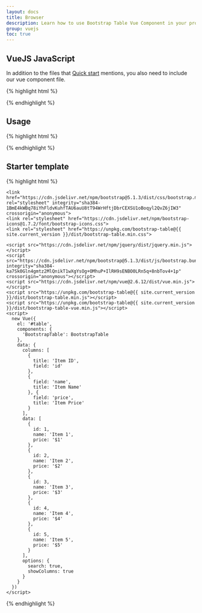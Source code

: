 ```yaml
---
layout: docs
title: Browser
description: Learn how to use Bootstrap Table Vue Component in your project using browser.
group: vuejs
toc: true
---
```


## VueJS JavaScript

In addition to the files that [Quick start](/docs/getting-started/introduction/#quick-start) mentions, you also need to include our vue component file.

{% highlight html %}
<script src="https://unpkg.com/bootstrap-table@{{ site.current_version }}/dist/bootstrap-table-vue.min.js"></script>
{% endhighlight %}

## Usage

{% highlight html %}
<div id="table">
  <bootstrap-table :columns="columns" :data="data" :options="options"></bootstrap-table>
</div>

<script>
  new Vue({
    el: '#table',
    components: {
      'BootstrapTable': BootstrapTable
    },
    data: {
      columns: [
        {
          title: 'Item ID',
          field: 'id'
        },
        {
          field: 'name',
          title: 'Item Name'
        }, {
          field: 'price',
          title: 'Item Price'
        }
      ],
      data: [
        {
          id: 1,
          name: 'Item 1',
          price: '$1'
        }
      ],
      options: {
        search: true,
        showColumns: true
      }
    }
  })
</script>
{% endhighlight %}

## Starter template

{% highlight html %}
<!doctype html>
<html lang="en">
  <head>
    <!-- Required meta tags -->
    <meta charset="utf-8">
    <meta name="viewport" content="width=device-width, initial-scale=1, shrink-to-fit=no">
    <title>Hello, Bootstrap Table!</title>

    <link href="https://cdn.jsdelivr.net/npm/bootstrap@5.1.3/dist/css/bootstrap.min.css" rel="stylesheet" integrity="sha384-1BmE4kWBq78iYhFldvKuhfTAU6auU8tT94WrHftjDbrCEXSU1oBoqyl2QvZ6jIW3" crossorigin="anonymous">
    <link rel="stylesheet" href="https://cdn.jsdelivr.net/npm/bootstrap-icons@1.7.2/font/bootstrap-icons.css">
    <link rel="stylesheet" href="https://unpkg.com/bootstrap-table@{{ site.current_version }}/dist/bootstrap-table.min.css">
  </head>
  <body>
    <div id="table">
      <bootstrap-table :columns="columns" :data="data" :options="options"></bootstrap-table>
    </div>

    <script src="https://cdn.jsdelivr.net/npm/jquery/dist/jquery.min.js"></script>
    <script src="https://cdn.jsdelivr.net/npm/bootstrap@5.1.3/dist/js/bootstrap.bundle.min.js" integrity="sha384-ka7Sk0Gln4gmtz2MlQnikT1wXgYsOg+OMhuP+IlRH9sENBO0LRn5q+8nbTov4+1p" crossorigin="anonymous"></script>
    <script src="https://cdn.jsdelivr.net/npm/vue@2.6.12/dist/vue.min.js"></script>
    <script src="https://unpkg.com/bootstrap-table@{{ site.current_version }}/dist/bootstrap-table.min.js"></script>
    <script src="https://unpkg.com/bootstrap-table@{{ site.current_version }}/dist/bootstrap-table-vue.min.js"></script>
    <script>
      new Vue({
        el: '#table',
        components: {
          'BootstrapTable': BootstrapTable
        },
        data: {
          columns: [
            {
              title: 'Item ID',
              field: 'id'
            },
            {
              field: 'name',
              title: 'Item Name'
            }, {
              field: 'price',
              title: 'Item Price'
            }
          ],
          data: [
            {
              id: 1,
              name: 'Item 1',
              price: '$1'
            },
            {
              id: 2,
              name: 'Item 2',
              price: '$2'
            },
            {
              id: 3,
              name: 'Item 3',
              price: '$3'
            },
            {
              id: 4,
              name: 'Item 4',
              price: '$4'
            },
            {
              id: 5,
              name: 'Item 5',
              price: '$5'
            }
          ],
          options: {
            search: true,
            showColumns: true
          }
        }
      })
    </script>
  </body>
</html>
{% endhighlight %}
